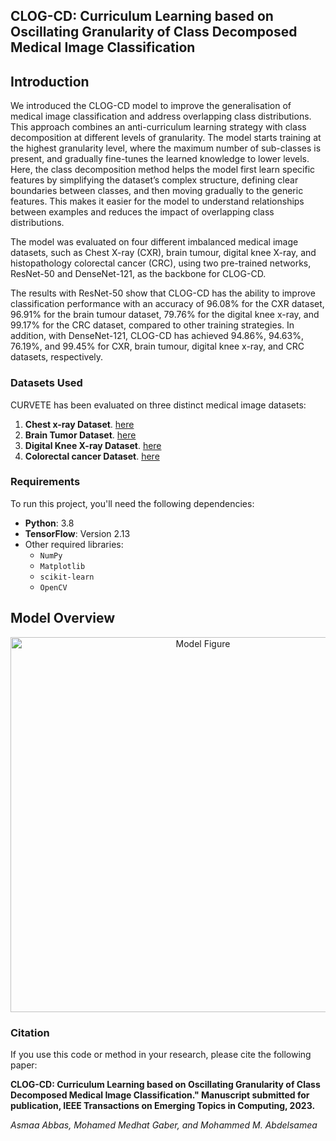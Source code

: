 ## CLOG-CD: Curriculum Learning based on Oscillating Granularity of Class Decomposed Medical Image Classification


## Introduction

We introduced the CLOG-CD model to improve the generalisation of medical image classification and address overlapping class distributions. This approach combines an anti-curriculum learning strategy with class decomposition at different levels of granularity. The model starts training at the highest granularity level, where the maximum number of sub-classes is present, and gradually fine-tunes the learned knowledge to lower levels. Here, the class decomposition method helps the model first learn specific features by simplifying the dataset’s complex structure, defining clear boundaries between classes, and then moving gradually to the generic features. This makes it easier for the model to understand relationships between examples and reduces the impact of overlapping class distributions.

The model was evaluated on four different imbalanced medical image datasets, such as Chest X-ray (CXR), brain tumour, digital knee X-ray, and histopathology colorectal cancer (CRC), using two pre-trained networks, ResNet-50 and DenseNet-121, as the backbone for CLOG-CD. 

The results with ResNet-50 show that CLOG-CD has the ability to improve classification performance with an accuracy of 96.08% for the CXR dataset, 96.91% for the brain tumour dataset, 79.76% for the digital knee x-ray, and 99.17% for the CRC dataset, compared to other training strategies. In addition, with DenseNet-121, CLOG-CD
has achieved 94.86%, 94.63%, 76.19%, and 99.45% for CXR, brain tumour, digital knee x-ray, and CRC datasets, respectively.

### Datasets Used
CURVETE has been evaluated on three distinct medical image datasets:
1. **Chest x-ray Dataset**. [here](https://www.kaggle.com/datasets/tawsifurrahman/covid19-radiography-database)
2. **Brain Tumor Dataset**. [here](https://www.kaggle.com/datasets/navoneel/brain-mri-images-for-brain-tumor-detection)
3. **Digital Knee X-ray Dataset**. [here](https://data.mendeley.com/datasets/t9ndx37v5h/1)
4. **Colorectal cancer Dataset**. [here]( https://zenodo.org/records/1214456#.YxQp63ZBxPZ)

### Requirements
To run this project, you'll need the following dependencies:
- **Python**: 3.8
- **TensorFlow**: Version 2.13
- Other required libraries: 
  - `NumPy`
  - `Matplotlib`
  - `scikit-learn`
  - `OpenCV`

 ## Model Overview
 
<p align="center">
  <img src="https://github.com/ascodeuser/CLOG-CD/raw/main/images/CLOG-CD_Model.png" alt="Model Figure" width="600"/>
</p>

### Citation
If you use this code or method in your research, please cite the following paper:

**CLOG-CD: Curriculum Learning based on Oscillating Granularity of Class Decomposed Medical Image Classification." Manuscript submitted for publication, IEEE Transactions on Emerging Topics in Computing, 2023.**

*Asmaa Abbas, Mohamed Medhat Gaber, and Mohammed M. Abdelsamea*


